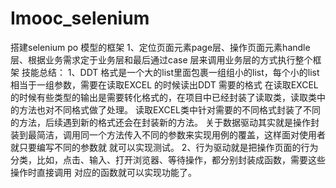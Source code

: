 # Imooc_selenium
搭建selenium po 模型的框架
1、定位页面元素page层、操作页面元素handle层、根据业务需求定于业务层和最后通过case 层来调用业务层的方式执行整个框架
技能总结：
1、DDT 格式是一个大的list里面包裹一组组小的list，每个小的list相当于一组参数，需要在读取EXCEL 的时候读出DDT 需要的格式
在读取EXCEL 的时候有些类型的输出是需要转化格式的，在项目中已经封装了读取类，读取类中的方法也对不同格式做了处理。
读取EXCEL类中针对需要的不同格式封装了不同的方法，后续遇到新的格式还会在封装新的方法。
关于数据驱动其实就是操作封装到最简洁，调用同一个方法传入不同的参数来实现用例的覆盖，这样面对使用者就只要编写不同的参数就
就可以实现测试。
2、行为驱动就是把操作页面的行为分类，比如，点击、输入、打开浏览器、等待操作，都分别封装成函数，需要这些操作时直接调用
对应的函数就可以实现功能了。
